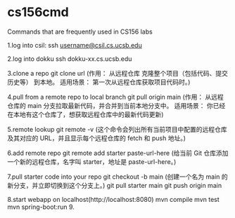 # cs156cmd
Commands that are frequently used in CS156 labs

1.log into csil:
ssh username@csil.cs.ucsb.edu

2.log into dokku
ssh dokku-xx.cs.ucsb.edu

3.clone a repo
git clone url
(作用： 从远程仓库 克隆整个项目（包括代码、提交历史等） 到本地。
适用场景： 第一次从远程仓库获取项目代码时。)

4.pull from a remote repo to local branch
git pull origin main
(作用： 从远程仓库的 main 分支拉取最新代码，并合并到当前本地分支中。
适用场景： 你已经在本地有这个仓库了，想获取远程仓库中的最新代码更新)

5.remote lookup
git remote -v
(这个命令会列出所有当前项目中配置的远程仓库及其对应的 URL，并且显示每个远程仓库的 fetch 和 push 地址。)

6.add remote repo
git remote add starter paste-url-here
(给当前 Git 仓库添加一个新的远程仓库，名字叫 starter，地址是 paste-url-here。)

7.pull starter code into your repo
git checkout -b main   (创建一个名为 main 的新分支，并立即切换到这个分支上。)
git pull starter main
git push origin main

8.start webapp on localhost(http://localhost:8080)
mvn compile
mvn test
mvn spring-boot:run
9.
